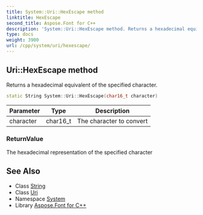 ```yaml
---
title: System::Uri::HexEscape method
linktitle: HexEscape
second_title: Aspose.Font for C++
description: 'System::Uri::HexEscape method. Returns a hexadecimal equivalent of the specified character in C++.'
type: docs
weight: 3900
url: /cpp/system/uri/hexescape/
---
```

## Uri::HexEscape method


Returns a hexadecimal equivalent of the specified character.

```cpp
static String System::Uri::HexEscape(char16_t character)
```


| Parameter | Type | Description |
| --- | --- | --- |
| character | char16_t | The character to convert |

### ReturnValue

The hexadecimal representation of the specified character

## See Also

* Class [String](../../string/)
* Class [Uri](../)
* Namespace [System](../../)
* Library [Aspose.Font for C++](../../../)
